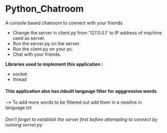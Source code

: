 # Python_Chatroom
A console based chatroom to connect with your friends

- Change the server in client.py from '127.0.0.1' to IP address of machine used as server.
- Run the server.py on the server.
- Run the client.py on your pc.
- Chat with your friends.

**Libraries used to implement this application :**
- socket
- thread

#### This application also has inbuilt langauge filter for agggressive words
 --> To add more words to be filtered out add them in a newline in language.txt

###### Don't forget to establish the server first before attempting to connect by running server.py
